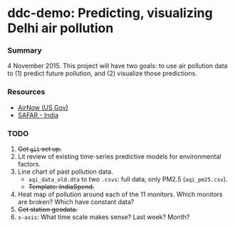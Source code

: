 ddc-demo: Predicting, visualizing Delhi air pollution
=======

### Summary

4 November 2015. This project will have two goals: to use air pollution data to (1) predict future pollution, and (2) visualize those predictions.

### Resources
* [AirNow (US Gov)](http://www.airnow.gov/)
* [SAFAR - India](http://safar.tropmet.res.in/index.php?menu_id=1)


### TODO

1. ~~Get `git` set up.~~
2. Lit review of existing time-series predictive models for environmental factors.
3. Line chart of past pollution data.
   * `aqi_data_old.dta` to two `.csvs`: full data, only PM2.5 (`aqi_pm25.csv`).
   * ~~Template: IndiaSpend.~~
4. Heat map of pollution around each of the 11 monitors. Which monitors are broken? Which have constant data?
5. ~~Get station geodata.~~
6. `x-axis`: What time scale makes sense? Last week? Month? 